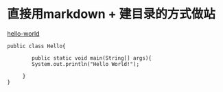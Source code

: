 # 直接用markdown + 建目录的方式做站

[hello-world](/md-and-dir/hello-world)

```
public class Hello{

        public static void main(String[] args){
        System.out.println("Hello World!");

     }
}
```
